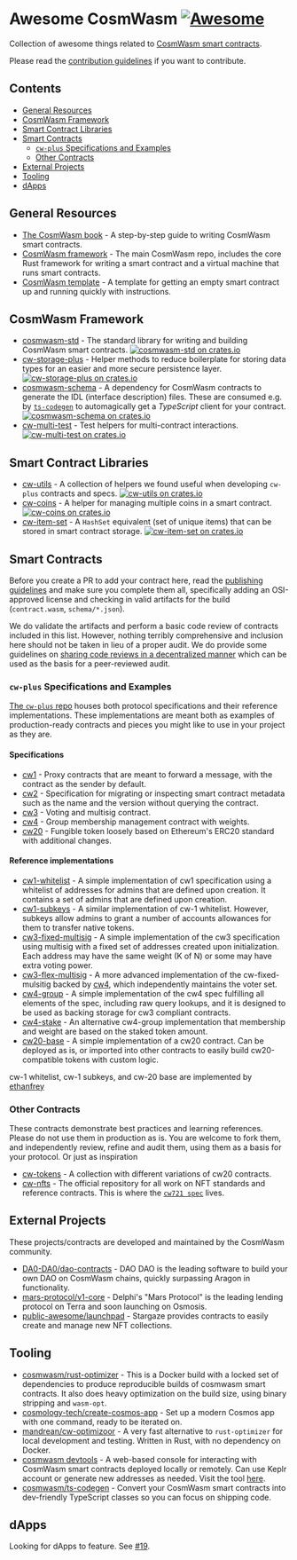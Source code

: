 # Awesome CosmWasm [![Awesome](https://awesome.re/badge.svg)](https://awesome.re)

Collection of awesome things related to
[CosmWasm smart contracts](https://www.cosmwasm.com).

Please read the [contribution guidelines](CONTRIBUTING.md) if you want to
contribute.

## Contents

- [General Resources](#general-resources)
- [CosmWasm Framework](#cosmwasm-framework)
- [Smart Contract Libraries](#smart-contract-libraries)
- [Smart Contracts](#smart-contracts)
  - [`cw-plus` Specifications and Examples](#cw-plus-specifications-and-examples)
  - [Other Contracts](#other-contracts)
- [External Projects](#external-projects)
- [Tooling](#tooling)
- [dApps](#dapps)

## General Resources

- [The CosmWasm book](https://book.cosmwasm.com/) - A step-by-step guide to writing CosmWasm smart contracts.
- [CosmWasm framework](https://github.com/CosmWasm/cosmwasm) - The main CosmWasm repo, includes the core Rust framework for writing a smart contract and a virtual machine that runs smart contracts.
- [CosmWasm template](https://github.com/CosmWasm/cw-template) - A template for getting an empty smart contract up and running quickly with instructions.

## CosmWasm Framework

- [cosmwasm-std](https://github.com/CosmWasm/cosmwasm/tree/master/packages/std) - The standard library for writing and building CosmWasm smart contracts. [![cosmwasm-std on crates.io](https://img.shields.io/crates/v/cosmwasm-std.svg)](https://crates.io/crates/cosmwasm-std)
- [cw-storage-plus](https://github.com/CosmWasm/cw-storage-plus) - Helper methods to reduce boilerplate for storing data types for an easier and more secure persistence layer. [![cw-storage-plus on crates.io](https://img.shields.io/crates/v/cw-storage-plus.svg)](https://crates.io/crates/cw-storage-plus)
- [cosmwasm-schema](https://github.com/CosmWasm/cosmwasm/tree/master/packages/schema) - A dependency for CosmWasm contracts to generate the IDL (interface description) files. These are consumed e.g. by [`ts-codegen`](https://github.com/CosmWasm/ts-codegen) to automagically get a _TypeScript_ client for your contract. [![cosmwasm-schema on crates.io](https://img.shields.io/crates/v/cosmwasm-schema.svg)](https://crates.io/crates/cosmwasm-schema)
- [cw-multi-test](https://github.com/CosmWasm/cw-multi-test) - Test helpers for multi-contract interactions. [![cw-multi-test on crates.io](https://img.shields.io/crates/v/cw-multi-test.svg)](https://crates.io/crates/cw-multi-test)

## Smart Contract Libraries

- [cw-utils](https://github.com/CosmWasm/cw-utils) - A collection of helpers we found useful when developing `cw-plus` contracts and specs. [![cw-utils on crates.io](https://img.shields.io/crates/v/cw-utils.svg)](https://crates.io/crates/cw-utils)
- [cw-coins](https://github.com/steak-enjoyers/cw-plus-plus) - A helper for managing multiple coins in a smart contract. [![cw-coins on crates.io](https://img.shields.io/crates/v/cw-coins.svg)](https://crates.io/crates/cw-coins)
- [cw-item-set](https://github.com/steak-enjoyers/cw-plus-plus) - A `HashSet` equivalent (set of unique items) that can be stored in smart contract storage. [![cw-item-set on crates.io](https://img.shields.io/crates/v/cw-item-set.svg)](https://crates.io/crates/cw-item-set)

## Smart Contracts

Before you create a PR to add your contract here, read the
[publishing guidelines](https://github.com/confio/cosmwasm-template/blob/master/Publishing.md)
and make sure you complete them all, specifically adding an OSI-approved license
and checking in valid artifacts for the build (`contract.wasm`,
`schema/*.json`).

We do validate the artifacts and perform a basic code review of contracts
included in this list. However, nothing terribly comprehensive and inclusion
here should not be taken in lieu of a proper audit. We do provide some
guidelines on
[sharing code reviews in a decentralized manner](https://github.com/confio/cosmwasm-template/blob/master/Importing.md)
which can be used as the basis for a peer-reviewed audit.

### `cw-plus` Specifications and Examples

[The `cw-plus` repo](https://github.com/CosmWasm/cosmwasm-plus) houses both
protocol specifications and their reference implementations. These
implementations are meant both as examples of production-ready contracts and
pieces you might like to use in your project as they are.

#### Specifications

- [cw1](https://github.com/CosmWasm/cosmwasm-plus/tree/master/packages/cw1) - Proxy contracts that are meant to forward a message, with the contract as the sender by default.
- [cw2](https://github.com/CosmWasm/cw-plus/tree/main/packages/cw2) - Specification for migrating or inspecting smart contract metadata such as the name and the version without querying the contract.
- [cw3](https://github.com/CosmWasm/cosmwasm-plus/blob/master/packages/cw4/README.md) - Voting and multisig contract.
- [cw4](https://github.com/CosmWasm/cosmwasm-plus/blob/master/packages/cw4/README.md) - Group membership management contract with weights.
- [cw20](https://github.com/CosmWasm/cosmwasm-plus/tree/master/packages/cw20) - Fungible token loosely based on Ethereum's ERC20 standard with additional changes.

#### Reference implementations


- [cw1-whitelist](https://github.com/CosmWasm/cosmwasm-plus/tree/master/contracts/cw1-whitelist) - A simple implementation of cw1 specification using a whitelist of addresses for admins that are defined upon creation. It contains a set of admins that are defined upon creation.
- [cw1-subkeys](https://github.com/CosmWasm/cosmwasm-plus/tree/master/contracts/cw1-subkeys) - A similar implementation of cw-1 whitelist. However, subkeys allow admins to grant a number of accounts allowances for them to transfer native tokens.
- [cw3-fixed-multisig](https://github.com/CosmWasm/cosmwasm-plus/tree/master/contracts/cw3-fixed-multisig) - A simple implementation of the cw3 specification using multisig with a fixed set of addresses created upon initialization. Each address may have the same weight (K of N) or some may have extra voting power.
- [cw3-flex-multisig](https://github.com/CosmWasm/cosmwasm-plus/tree/master/contracts/cw3-flex-multisig) - A more advanced implementation of the cw-fixed-mulsitig backed by [cw4](https://github.com/CosmWasm/cosmwasm-plus/tree/master/packages/cw4), which independently maintains the voter set.
- [cw4-group](https://github.com/CosmWasm/cosmwasm-plus/tree/master/contracts/cw4-group) - A simple implementation of the cw4 spec fulfilling all elements of the spec, including raw query lookups, and it is designed to be used as backing storage for cw3 compliant contracts.
- [cw4-stake](https://github.com/CosmWasm/cosmwasm-plus/tree/master/contracts/cw4-stake) - An alternative cw4-group implementation that membership and weight are based on the staked token amount.
- [cw20-base](https://github.com/CosmWasm/cosmwasm-plus/tree/master/contracts/cw20-base) - A simple implementation of a cw20 contract. Can be deployed as is, or imported into other contracts to easily build cw20-compatible tokens with custom logic.

cw-1 whitelist, cw-1 subkeys, and cw-20 base are implemented by [ethanfrey](https://github.com/ethanfrey)

### Other Contracts

These contracts demonstrate best practices and learning references. Please do
not use them in production as is. You are welcome to fork them, and
independently review, refine and audit them, using them as a basis for your
protocol. Or just as inspiration

- [cw-tokens](https://github.com/CosmWasm/cw-tokens) - A collection with different variations of cw20 contracts.
- [cw-nfts](https://github.com/CosmWasm/cw-nfts) - The official repository for all work on NFT standards and reference contracts. This is where the [`cw721 spec`](https://github.com/CosmWasm/cw-nfts/tree/main/packages/cw721) lives.

## External Projects

These projects/contracts are developed and maintained by the CosmWasm community.

- [DA0-DA0/dao-contracts](https://github.com/DA0-DA0/dao-contracts) - DAO DAO is the leading software to build your own DAO on CosmWasm chains, quickly surpassing Aragon in functionality.
- [mars-protocol/v1-core](https://github.com/mars-protocol/v1-core) - Delphi's "Mars Protocol" is the leading lending protocol on Terra and soon launching on Osmosis.
- [public-awesome/launchpad](https://github.com/public-awesome/launchpad) - Stargaze provides contracts to easily create and manage new NFT collections.

## Tooling

- [cosmwasm/rust-optimizer](https://github.com/CosmWasm/rust-optimizer) - This is a Docker build with a locked set of dependencies to produce reproducible builds of cosmwasm smart contracts. It also does heavy optimization on the build size, using binary stripping and `wasm-opt`.
- [cosmology-tech/create-cosmos-app](https://github.com/cosmology-tech/create-cosmos-app) - Set up a modern Cosmos app with one command, ready to be iterated on.
- [mandrean/cw-optimizoor](https://github.com/mandrean/cw-optimizoor) - A very fast alternative to `rust-optimizer` for local development and testing. Written in Rust, with no dependency on Docker.
- [cosmwasm devtools](https://github.com/aswever/cosmwasm-devtools) -  A web-based console for interacting with CosmWasm smart contracts deployed locally or remotely. Can use Keplr account or generate new addresses as needed. Visit the tool [here](https://cosmwasm.tools/).
- [cosmwasm/ts-codegen](https://github.com/CosmWasm/ts-codegen) - Convert your CosmWasm smart contracts into dev-friendly TypeScript classes so you can focus on shipping code.

## dApps

Looking for dApps to feature. See
[#19](https://github.com/CosmWasm/cw-awesome/issues/19).
